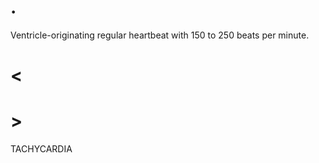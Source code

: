 # .

Ventricle-originating regular heartbeat with 150 to 250 beats per minute.

# <

# >

TACHYCARDIA
